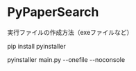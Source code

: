 # PyPaperSearch
実行ファイルの作成方法（exeファイルなど）

pip install pyinstaller

pyinstaller main.py --onefile --noconsole
